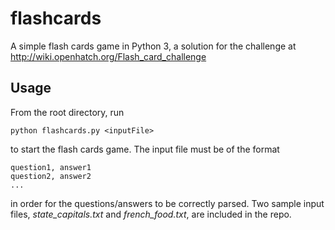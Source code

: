 # flashcards
A simple flash cards game in Python 3, a solution for the challenge at http://wiki.openhatch.org/Flash_card_challenge

## Usage
From the root directory, run

`python flashcards.py <inputFile>`

to start the flash cards game. The input file must be of the format

```
question1, answer1
question2, answer2
...
```

in order for the questions/answers to be correctly parsed. Two sample input files, *state_capitals.txt* and *french_food.txt*, are included in the repo.

